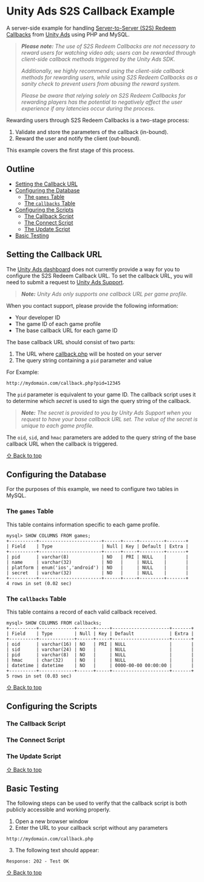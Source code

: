 # Unity Ads S2S Callback Example

A server-side example for handling [Server-to-Server (S2S) Redeem Callbacks](http://unityads.unity3d.com/help/Documentation%20for%20Publishers/Server-to-server-Redeem-Callbacks) from [Unity Ads](http://unityads.unity3d.com) using PHP and MySQL.

>_**Please note:** The use of S2S Redeem Callbacks are not necessary to reward users for watching video ads; users can be rewarded through client-side callback methods triggered by the Unity Ads SDK._
>
> _Additionally, we highly recommend using the client-side callback methods for rewarding users, while using S2S Redeem Callbacks as a sanity check to prevent users from abusing the reward system._
>
> _Please be aware that relying solely on S2S Redeem Callbacks for rewarding players has the potential to negatively affect the user experience if any latencies occur during the process._

Rewarding users through S2S Redeem Callbacks is a two-stage process:

1. Validate and store the parameters of the callback (in-bound).
2. Reward the user and notify the client (out-bound).

This example covers the first stage of this process.

## Outline

* [Setting the Callback URL](#setting-the-callback-url)
* [Configuring the Database](#configuring-the-database)
  * [The `games` Table](#the-games-table)
  * [The `callbacks` Table](#the-callbacks-table)
* [Configuring the Scripts](#configuring-the-scripts)
  * [The Callback Script](#the-callback-script)
  * [The Connect Script](#the-connect-script)
  * [The Update Script](#the-update-script)
* [Basic Testing](#basic-testing)

## Setting the Callback URL

The [Unity Ads dashboard](http://dashboard.unityads.unity3d.com) does not currently provide a way for you to configure the S2S Redeem Callback URL. To set the callback URL, you will need to submit a request to [Unity Ads Support](mailto:unityads-support@unity3d.com).

> _**Note:** Unity Ads only supports one callback URL per game profile._

When you contact support, please provide the following information:

* Your developer ID
* The game ID of each game profile
* The base callback URL for each game ID

The base callback URL should consist of two parts:

1. The URL where [callback.php](callback.php) will be hosted on your server
2. The query string containing a `pid` parameter and value

For Example:
```
http://mydomain.com/callback.php?pid=12345
```

The `pid` parameter is equivalent to your game ID. The callback script uses it to determine which _secret_ is used to sign the query string of the callback.

> _**Note:** The secret is provided to you by Unity Ads Support when you request to have your base callback URL set. The value of the secret is unique to each game profile._

The `oid`, `sid`, and `hmac` parameters are added to the query string of the base callback URL when the callback is triggered.

[⇧ Back to top](#unity-ads-s2s-callback-example)

## Configuring the Database

For the purposes of this example, we need to configure two tables in MySQL.

### The `games` Table

This table contains information specific to each game profile.


```
mysql> SHOW COLUMNS FROM games;
+----------+-----------------------+------+-----+---------+-------+
| Field    | Type                  | Null | Key | Default | Extra |
+----------+-----------------------+------+-----+---------+-------+
| pid      | varchar(8)            | NO   | PRI | NULL    |       |
| name     | varchar(32)           | NO   |     | NULL    |       |
| platform | enum('ios','android') | NO   |     | NULL    |       |
| secret   | varchar(32)           | NO   |     | NULL    |       |
+----------+-----------------------+------+-----+---------+-------+
4 rows in set (0.02 sec)
```

### The `callbacks` Table

This table contains a record of each valid callback received.

```
mysql> SHOW COLUMNS FROM callbacks;
+----------+-------------+------+-----+---------------------+-------+
| Field    | Type        | Null | Key | Default             | Extra |
+----------+-------------+------+-----+---------------------+-------+
| oid      | varchar(16) | NO   | PRI | NULL                |       |
| sid      | varchar(24) | NO   |     | NULL                |       |
| pid      | varchar(8)  | NO   |     | NULL                |       |
| hmac     | char(32)    | NO   |     | NULL                |       |
| datetime | datetime    | NO   |     | 0000-00-00 00:00:00 |       |
+----------+-------------+------+-----+---------------------+-------+
5 rows in set (0.03 sec)
```

[⇧ Back to top](#unity-ads-s2s-callback-example)

## Configuring the Scripts

### The Callback Script

### The Connect Script

### The Update Script

[⇧ Back to top](#unity-ads-s2s-callback-example)

## Basic Testing

The following steps can be used to verify that the callback script is both publicly accessible and working properly.

1. Open a new browser window
2. Enter the URL to your callback script without any parameters
  ```
  http://mydomain.com/callback.php
  ```
3. The following text should appear:
  ```
  Response: 202 - Test OK
  ```

[⇧ Back to top](#unity-ads-s2s-callback-example)
